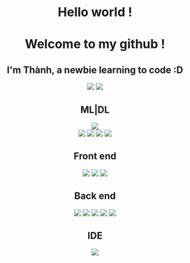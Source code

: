 <div align='center'>
    <h1>Hello world !</h1>
    <h1>Welcome to my github !</h1>
    <div id="contact" align='center'>
        <h2>I'm Thành, a newbie learning to code :D</h2>
        <a href=''><img src='https://img.shields.io/badge/Facebook-1877F2?style=for-the-badge&logo=facebook&logoColor=white'></a>
        <a href='https://github.com/ttthanhf'><img src='https://img.shields.io/badge/GitHub-100000?style=for-the-badge&logo=github&logoColor=white'></a>
    </div>
    <div id="skills" align='center'>
        <div id="python" align='center'>
            <h2>ML|DL</h2>
            <a href=''><img src='https://img.shields.io/badge/Python-3776AB?style=for-the-badge&logo=python&logoColor=white'></a>
            <div class="ML/DL" align='center'>
                <a href=''><img src='https://img.shields.io/badge/Keras-%23D00000.svg?style=for-the-badge&logo=Keras&logoColor=white'></a>
                <a href=''><img src='https://img.shields.io/badge/numpy-%23013243.svg?style=for-the-badge&logo=numpy&logoColor=white'></a>
                <a href=''><img src='https://img.shields.io/badge/PyTorch-%23EE4C2C.svg?style=for-the-badge&logo=PyTorch&logoColor=white'></a>
                <a href=''><img src='https://img.shields.io/badge/TensorFlow-%23FF6F00.svg?style=for-the-badge&logo=TensorFlow&logoColor=white'></a>
            </div>
        </div>
    <div id="webdev" align='center'>
        <div class="frontend" align='center'>
            <h2>Front end</h2>
            <a href=''><img src='https://img.shields.io/badge/HTML5-E34F26?style=for-the-badge&logo=html5&logoColor=white'></a>
            <a href=''><img src='https://img.shields.io/badge/CSS3-1572B6?style=for-the-badge&logo=css3&logoColor=white'></a>
            <a href=''><img src='https://img.shields.io/badge/JavaScript-F7DF1E?style=for-the-badge&logo=javascript&logoColor=black'></a>
        </div>
        <div id="backend" align='center'>
            <h2>Back end</h2>
            <a href=''><img src='https://img.shields.io/badge/Node.js-43853D?style=for-the-badge&logo=node.js&logoColor=white'></a>
            <a href=''><img src='https://img.shields.io/badge/Express.js-404D59?style=for-the-badge'></a>
            <a href=''><img src='https://img.shields.io/badge/MySQL-00000F?style=for-the-badge&logo=mysql&logoColor=white'></a>
            <a href=''><img src='https://img.shields.io/badge/MongoDB-4EA94B?style=for-the-badge&logo=mongodb&logoColor=white'></a>
            <a href=''><img src='https://img.shields.io/badge/Heroku-430098?style=for-the-badge&logo=heroku&logoColor=white'></a>  
            </div>
        </div>    
    </div>
    <div id="IDE" align='center'>
        <h2>IDE</h2>
        <a href=''><img src='https://img.shields.io/badge/Visual_Studio_Code-0078D4?style=for-the-badge&logo=visual%20studio%20code&logoColor=white'></a>  
    </div>
    
</div>
  

